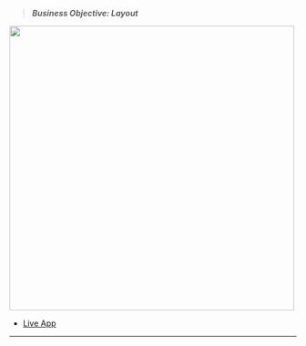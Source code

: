 > **_Business Objective: Layout_**

<img src="notes/app.png" width="500">

- [Live App](https://react-vite-projects-9-color-generator.netlify.app/)

---
